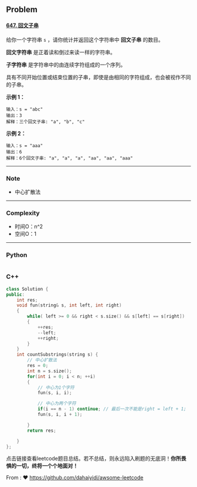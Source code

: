 ## Problem

#### [647. 回文子串](https://leetcode.cn/problems/palindromic-substrings/)

给你一个字符串 `s` ，请你统计并返回这个字符串中 **回文子串** 的数目。

**回文字符串** 是正着读和倒过来读一样的字符串。

**子字符串** 是字符串中的由连续字符组成的一个序列。

具有不同开始位置或结束位置的子串，即使是由相同的字符组成，也会被视作不同的子串。

 

**示例 1：**

```
输入：s = "abc"
输出：3
解释：三个回文子串: "a", "b", "c"
```

**示例 2：**

```
输入：s = "aaa"
输出：6
解释：6个回文子串: "a", "a", "a", "aa", "aa", "aaa"
```

 

------

### Note

- 中心扩散法

------

### Complexity

- 时间O：n^2
- 空间O：1

------

### Python

```python

```

### C++

```C++
class Solution {
public:
    int res;
    void fun(string& s, int left, int right)
    {
        while( left >= 0 && right < s.size() && s[left] == s[right])
        {
            ++res;
            --left;
            ++right;
        }
    }
    int countSubstrings(string s) {
        // 中心扩散法
        res = 0;
        int n = s.size();
        for(int i = 0; i < n; ++i)
        {
            // 中心为1个字符
            fun(s, i, i);            

            // 中心为两个字符
            if(i == n - 1) continue; // 最后一次不能是right = left + 1;
            fun(s, i, i + 1);

        }
        return res;

    }
};
```

点击链接查看leetcode题目总结。若不总结，则永远陷入刷题的无底洞！**你所畏惧的一切，终将一个个地面对！**

From : :heart: https://github.com/dahaiyidi/awsome-leetcode
